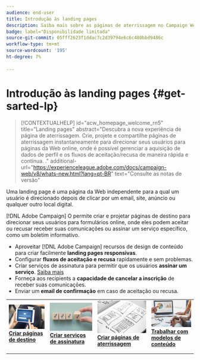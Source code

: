 ```yaml
---
audience: end-user
title: Introdução às landing pages
description: Saiba mais sobre as páginas de aterrissagem no Campaign Web
badge: label="Disponibilidade limitada"
source-git-commit: 05fff2623f1ddac7c2d39794e6c6c480bbd9486c
workflow-type: tm+mt
source-wordcount: '195'
ht-degree: 7%

---
```


# Introdução às landing pages {#get-sarted-lp}

>[!CONTEXTUALHELP]
>id="acw_homepage_welcome_rn5"
>title="Landing pages"
>abstract="Descubra a nova experiência de página de aterrissagem. Crie, projete e compartilhe páginas de aterrissagem instantaneamente para direcionar seus usuários para páginas da Web online, onde é possível gerenciar a aquisição de dados de perfil e os fluxos de aceitação/recusa de maneira rápida e contínua.
."
>additional-url="https://experienceleague.adobe.com/docs/campaign-web/v8/whats-new.html?lang=pt-BR" text="Consulte as notas de versão"


Uma landing page é uma página da Web independente para a qual um usuário é direcionado depois de clicar por um email, site, anúncio ou qualquer outro local digital.

[!DNL Adobe Campaign] O permite criar e projetar páginas de destino para direcionar seus usuários para formulários online, onde eles podem aceitar ou recusar receber suas comunicações ou assinar um serviço específico, como um boletim informativo.

* Aproveitar [!DNL Adobe Campaign] recursos de design de conteúdo para criar facilmente **landing pages responsivas**.
* Configurar **fluxos de aceitação e recusa** rapidamente e sem problemas.
* Criar serviços de assinatura para permitir que os usuários **assinar um serviço**. [Saiba mais](../audience/manage-services.md)
* Forneça aos recipients a **capacidade de cancelar a inscrição** de receber suas comunicações.
* Enviar um **email de confirmação** em caso de aceitação ou recusa.

<table style="table-layout:fixed"><tr style="border: 0;">
<td>
<a href="create-lp.md">
<img alt="Lead" src="../assets/do-not-localize/lp-subscription.jpeg">
</a>
<div><a href="create-lp.md"><strong>Criar páginas de destino</strong>
</div>
<p>
</td>
<td>
<a href="../audience/manage-services.md">
<img alt="Pouco frequente" src="../assets/do-not-localize/lp-list.jpg">
</a>
<div>
<a href="../audience/manage-services.md"><strong>Criar serviços de assinatura</strong></a>
</div>
<p></td>
<td>
<a href="lp-content.md">
<img alt="Validação" src="../assets/do-not-localize/lp-design.jpg">
</a>
<div>
<a href="lp-content.md"><strong>Criar páginas de aterrissagem</strong></a>
</div>
<p>
</td>
<td>
<a href="lp-templates.md">
<img alt="Validação" src="../assets/do-not-localize/lp-reporting.jpg">
</a>
<div>
<a href="lp-templates.md"><strong>Trabalhar com modelos de conteúdo</strong></a>
</div>
<p>
</td>
</tr></table>
